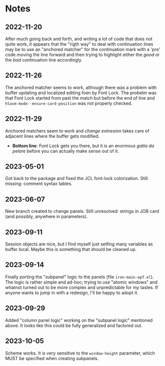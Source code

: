 # Notes

## 2022-11-20

After much going back and forth, and writing a lot of code that does
not quite work, it appears that the "rigth way" to deal with
continuation lines may be to use an "anchored matcher" for the
continuation mark with a 'pre' code moving the line forward and then
trying to highlight either the *good* or the *bad* continuation line
accordingly.


## 2022-11-26

The anchored matcher seems to work, although there was a problem with
buffer updating and localized editing foen by Font Lock.  The probelm
was that Font Lock started from past the match but before the end of
line and `hlasm-mode--ensure-card-position` was not properly checked.


## 2022-11-29

Anchored matchers seem to work and *change extnesion* takes care of
adjacent lines where the buffer gets modified.

* **Bottom line**: Font Lock gets you there, but it is an enormous
  *gatta da pelare* before you can actually make sense out of it.


## 2023-05-01

Got back to the package and fixed the JCL font-lock colorization.
Still missing: comment syntax tables.


## 2023-06-07

New branch created to change panels.  Still unresolved: strings in JOB
card (and possibly, anywhere in parameters).


## 2023-09-11

Session objects are nice, but I find myself just setfing many
variables as buffer local.  Maybe this is something that should be
cleaned up.


## 2023-09-14

Finally porting the "subpanel" logic to the panels (file
`iron-main-epf.el`).  The logic is rather simple and ad-hoc; trying to
use "atomic windows" and whatnot turned out to be more complex and
unpredictable for my tastes.  If anyone wants to jump in with a
redesign, I'll be happy to adopt it.


## 2023-09-29

Added "column panel logic" working on the "subpanel logic" mentioned
above.  It looks like this could be fully generalized and factored
out.


## 2023-10-05

Scheme works.  It is very sensitive to the `window-height` parameter,
which MUST be specified when creating subpanels.



